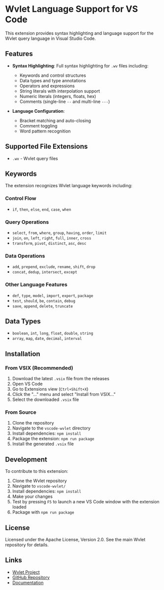 # Wvlet Language Support for VS Code

This extension provides syntax highlighting and language support for the Wvlet query language in Visual Studio Code.

## Features

- **Syntax Highlighting**: Full syntax highlighting for `.wv` files including:
  - Keywords and control structures
  - Data types and type annotations  
  - Operators and expressions
  - String literals with interpolation support
  - Numeric literals (integers, floats, hex)
  - Comments (single-line `--` and multi-line `---`)

- **Language Configuration**: 
  - Bracket matching and auto-closing
  - Comment toggling
  - Word pattern recognition

## Supported File Extensions

- `.wv` - Wvlet query files

## Keywords

The extension recognizes Wvlet language keywords including:

### Control Flow
- `if`, `then`, `else`, `end`, `case`, `when`

### Query Operations  
- `select`, `from`, `where`, `group`, `having`, `order`, `limit`
- `join`, `on`, `left`, `right`, `full`, `inner`, `cross`
- `transform`, `pivot`, `distinct`, `asc`, `desc`

### Data Operations
- `add`, `prepend`, `exclude`, `rename`, `shift`, `drop`
- `concat`, `dedup`, `intersect`, `except`

### Other Language Features
- `def`, `type`, `model`, `import`, `export`, `package`
- `test`, `should`, `be`, `contain`, `debug`
- `save`, `append`, `delete`, `truncate`

## Data Types

- `boolean`, `int`, `long`, `float`, `double`, `string`
- `array`, `map`, `date`, `decimal`, `interval`

## Installation

### From VSIX (Recommended)

1. Download the latest `.vsix` file from the releases
2. Open VS Code
3. Go to Extensions view (`Ctrl+Shift+X`)
4. Click the "..." menu and select "Install from VSIX..."
5. Select the downloaded `.vsix` file

### From Source

1. Clone the repository
2. Navigate to the `vscode-wvlet` directory
3. Install dependencies: `npm install`
4. Package the extension: `npm run package`
5. Install the generated `.vsix` file

## Development

To contribute to this extension:

1. Clone the Wvlet repository
2. Navigate to `vscode-wvlet/`
3. Install dependencies: `npm install`
4. Make your changes
5. Test by pressing `F5` to launch a new VS Code window with the extension loaded
6. Package with `npm run package`

## License

Licensed under the Apache License, Version 2.0. See the main Wvlet repository for details.

## Links

- [Wvlet Project](https://wvlet.org)
- [GitHub Repository](https://github.com/wvlet/wvlet)
- [Documentation](https://wvlet.org/docs)